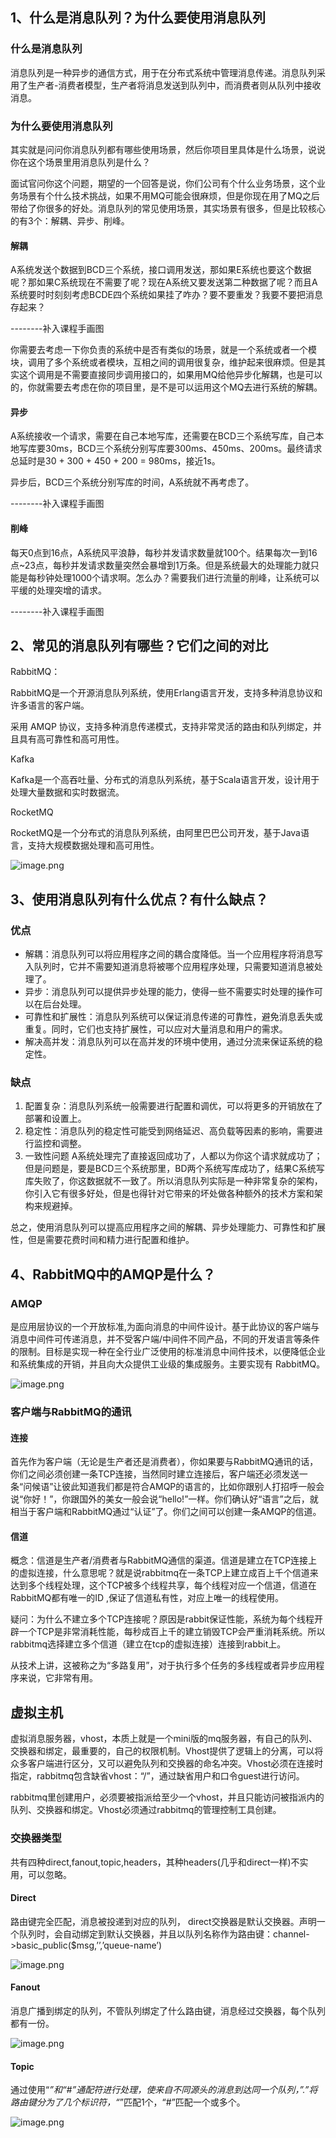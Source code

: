 ## 1、什么是消息队列？为什么要使用消息队列

### 什么是消息队列

消息队列是一种异步的通信方式，用于在分布式系统中管理消息传递。消息队列采用了生产者-消费者模型，生产者将消息发送到队列中，而消费者则从队列中接收消息。

### 为什么要使用消息队列

其实就是问问你消息队列都有哪些使用场景，然后你项目里具体是什么场景，说说你在这个场景里用消息队列是什么？

面试官问你这个问题，期望的一个回答是说，你们公司有个什么业务场景，这个业务场景有个什么技术挑战，如果不用MQ可能会很麻烦，但是你现在用了MQ之后带给了你很多的好处。消息队列的常见使用场景，其实场景有很多，但是比较核心的有3个：解耦、异步、削峰。

#### 解耦

A系统发送个数据到BCD三个系统，接口调用发送，那如果E系统也要这个数据呢？那如果C系统现在不需要了呢？现在A系统又要发送第二种数据了呢？而且A系统要时时刻刻考虑BCDE四个系统如果挂了咋办？要不要重发？我要不要把消息存起来？

--------补入课程手画图

你需要去考虑一下你负责的系统中是否有类似的场景，就是一个系统或者一个模块，调用了多个系统或者模块，互相之间的调用很复杂，维护起来很麻烦。但是其实这个调用是不需要直接同步调用接口的，如果用MQ给他异步化解耦，也是可以的，你就需要去考虑在你的项目里，是不是可以运用这个MQ去进行系统的解耦。

#### 异步

A系统接收一个请求，需要在自己本地写库，还需要在BCD三个系统写库，自己本地写库要30ms，BCD三个系统分别写库要300ms、450ms、200ms。最终请求总延时是30 + 300 + 450 + 200 = 980ms，接近1s。

异步后，BCD三个系统分别写库的时间，A系统就不再考虑了。

--------补入课程手画图

#### 削峰

每天0点到16点，A系统风平浪静，每秒并发请求数量就100个。结果每次一到16点~23点，每秒并发请求数量突然会暴增到1万条。但是系统最大的处理能力就只能是每秒钟处理1000个请求啊。怎么办？需要我们进行流量的削峰，让系统可以平缓的处理突增的请求。

--------补入课程手画图

## 2、常见的消息队列有哪些？它们之间的对比

RabbitMQ：

RabbitMQ是一个开源消息队列系统，使用Erlang语言开发，支持多种消息协议和许多语言的客户端。

采用 AMQP 协议，支持多种消息传递模式，支持非常灵活的路由和队列绑定，并且具有高可靠性和高可用性。

Kafka

Kafka是一个高吞吐量、分布式的消息队列系统，基于Scala语言开发，设计用于处理大量数据和实时数据流。

RocketMQ

RocketMQ是一个分布式的消息队列系统，由阿里巴巴公司开发，基于Java语言，支持大规模数据处理和高可用性。

![image.png](https://fynotefile.oss-cn-zhangjiakou.aliyuncs.com/fynote/fyfile/5983/1679648469098/2163aecda5974b60bcc88292d8cbe5e1.png)

## 3、使用消息队列有什么优点？有什么缺点？

### 优点

* 解耦：消息队列可以将应用程序之间的耦合度降低。当一个应用程序将消息写入队列时，它并不需要知道消息将被哪个应用程序处理，只需要知道消息被处理了。
* 异步：消息队列可以提供异步处理的能力，使得一些不需要实时处理的操作可以在后台处理。
* 可靠性和扩展性：消息队列系统可以保证消息传递的可靠性，避免消息丢失或重复。同时，它们也支持扩展性，可以应对大量消息和用户的需求。
* 解决高并发：消息队列可以在高并发的环境中使用，通过分流来保证系统的稳定性。

### 缺点

1. 配置复杂：消息队列系统一般需要进行配置和调优，可以将更多的开销放在了部署和设置上。
2. 稳定性：消息队列的稳定性可能受到网络延迟、高负载等因素的影响，需要进行监控和调整。
3. 一致性问题
   A系统处理完了直接返回成功了，人都以为你这个请求就成功了；但是问题是，要是BCD三个系统那里，BD两个系统写库成功了，结果C系统写库失败了，你这数据就不一致了。所以消息队列实际是一种非常复杂的架构，你引入它有很多好处，但是也得针对它带来的坏处做各种额外的技术方案和架构来规避掉。

总之，使用消息队列可以提高应用程序之间的解耦、异步处理能力、可靠性和扩展性，但是需要花费时间和精力进行配置和维护。

## 4、RabbitMQ中的AMQP是什么？

### **AMQP**

是应用层协议的一个开放标准,为面向消息的中间件设计。基于此协议的客户端与消息中间件可传递消息，并不受客户端/中间件不同产品，不同的开发语言等条件的限制。目标是实现一种在全行业广泛使用的标准消息中间件技术，以便降低企业和系统集成的开销，并且向大众提供工业级的集成服务。主要实现有 RabbitMQ。

![image.png](https://fynotefile.oss-cn-zhangjiakou.aliyuncs.com/fynote/fyfile/5983/1679648469098/857da9384c0e4b35908425f2aa045d88.png)

### 客户端与RabbitMQ的通讯

#### 连接

首先作为客户端（无论是生产者还是消费者），你如果要与RabbitMQ通讯的话，你们之间必须创建一条TCP连接，当然同时建立连接后，客户端还必须发送一条“问候语”让彼此知道我们都是符合AMQP的语言的，比如你跟别人打招呼一般会说“你好！”，你跟国外的美女一般会说“hello!”一样。你们确认好“语言”之后，就相当于客户端和RabbitMQ通过“认证”了。你们之间可以创建一条AMQP的信道。

#### 信道

概念：信道是生产者/消费者与RabbitMQ通信的渠道。信道是建立在TCP连接上的虚拟连接，什么意思呢？就是说rabbitmq在一条TCP上建立成百上千个信道来达到多个线程处理，这个TCP被多个线程共享，每个线程对应一个信道，信道在RabbitMQ都有唯一的ID ,保证了信道私有性，对应上唯一的线程使用。

疑问：为什么不建立多个TCP连接呢？原因是rabbit保证性能，系统为每个线程开辟一个TCP是非常消耗性能，每秒成百上千的建立销毁TCP会严重消耗系统。所以rabbitmq选择建立多个信道（建立在tcp的虚拟连接）连接到rabbit上。

从技术上讲，这被称之为“多路复用”，对于执行多个任务的多线程或者异步应用程序来说，它非常有用。

## 虚拟主机

虚拟消息服务器，vhost，本质上就是一个mini版的mq服务器，有自己的队列、交换器和绑定，最重要的，自己的权限机制。Vhost提供了逻辑上的分离，可以将众多客户端进行区分，又可以避免队列和交换器的命名冲突。Vhost必须在连接时指定，rabbitmq包含缺省vhost：“/”，通过缺省用户和口令guest进行访问。

rabbitmq里创建用户，必须要被指派给至少一个vhost，并且只能访问被指派内的队列、交换器和绑定。Vhost必须通过rabbitmq的管理控制工具创建。

### 交换器类型

共有四种direct,fanout,topic,headers，其种headers(几乎和direct一样)不实用，可以忽略。

#### Direct

路由键完全匹配，消息被投递到对应的队列， direct交换器是默认交换器。声明一个队列时，会自动绑定到默认交换器，并且以队列名称作为路由键：channel->basic_public($msg,’’,’queue-name’)

![image.png](https://fynotefile.oss-cn-zhangjiakou.aliyuncs.com/fynote/fyfile/5983/1687697834027/aff35bb7cd0148adb8780b53854a1c81.png)


#### Fanout

消息广播到绑定的队列，不管队列绑定了什么路由键，消息经过交换器，每个队列都有一份。

![image.png](https://fynotefile.oss-cn-zhangjiakou.aliyuncs.com/fynote/fyfile/5983/1687697834027/24ea01dc45f840768e1337feadb06880.png)

#### Topic

通过使用“*”和“#”通配符进行处理，使来自不同源头的消息到达同一个队列，”.”将路由键分为了几个标识符，“*”匹配1个，“#”匹配一个或多个。

![image.png](https://fynotefile.oss-cn-zhangjiakou.aliyuncs.com/fynote/fyfile/5983/1687697834027/66a16ff1255841aba851d8ff26722db1.png)
